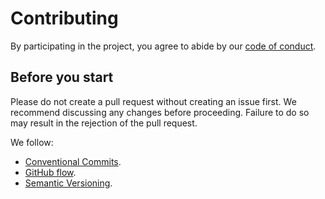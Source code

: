 # Contributing

By participating in the project, you agree to abide by our
[code of conduct](/.github/CODE_OF_CONDUCT.md).

## Before you start

Please do not create a pull request without creating an issue first.
We recommend discussing any changes before proceeding. Failure to do
so may result in the rejection of the pull request.

We follow:

- [Conventional Commits](https://www.conventionalcommits.org/).
- [GitHub flow](https://guides.github.com/introduction/flow/).
- [Semantic Versioning](https://semver.org/).
